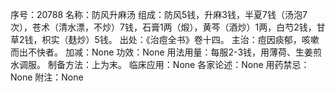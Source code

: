 序号：20788
名称：防风升麻汤
组成：防风5钱，升麻3钱，半夏7钱（汤泡7次），苍术（清水漂，不炒）7钱，石膏1两（煅），黄芩（酒炒）1两，白芍2钱，甘草2钱，枳实（麸炒）5钱。
出处：《治痘全书》卷十四。
主治：痘因痰郁，咳嗽而出不快者。
加减：None
功效：None
用法用量：每服2-3钱，用薄荷、生姜煎水调服。
制备方法：上为末。
临床应用：None
各家论述：None
用药禁忌：None
附注：None
